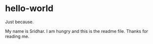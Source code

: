 # hello-world
Just because.

My name is Sridhar. I am hungry and this is the readme file.
Thanks for reading me.
